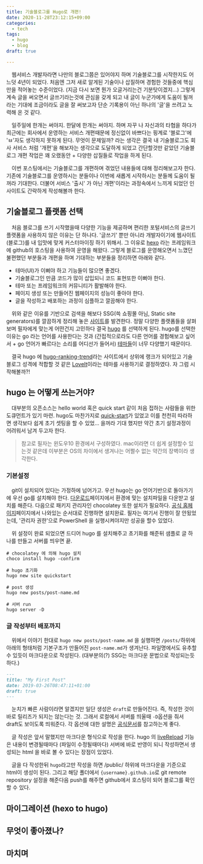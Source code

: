 ```yaml
---
title: 기술블로그를 Hugo로 개편!
date: 2020-11-28T23:12:15+09:00
categories:
  - tech
tags: 
  - hugo
  - blog
draft: true

---
```


　웹서비스 개발자라면 나만의 블로그쯤은 있어야지 하며 기술블로그를 시작한지도 어느덧 4년이 되었다. 처음엔 그저 새로 알게된 기술이나 삽질하며 경험한 것들중에 핵심만을 적어놓는 수준이었다. (지금 다시 보면 뭔가 오글거리는건 기분탓이겠지...) 그렇게 계속 글을 써오면서 글쓰기라는것에 관심을 갖게 되고 내 글이 누군가에게 도움이 될꺼라는 기대에 조금이라도 글을 잘 써보고자 단순 기록용이 아닌 하나의 '글'을 쓰려고 노력해 온 것 같다. 

　일주일에 한개는 써야지. 한달에 한개는 써야지. 하며 자꾸 나 자신과의 타협을 하다가 최근에는 회사에서 운영하는 서비스 개편때문에 정신없이 바쁘다는 핑계로 '블로그'에 'ㅂ'자도 생각하지 못하게 된다. 무엇이 문제일까? 라는 생각은 결국 내 기술블로그도 회사 서비스 처럼 '개편'을 해보자는 생각으로 도달하게 되었고 간단할것만 같았던 기술블로그 개편 작업은 꽤 오랬동안 + 다양한 삽질들로 작업을 하게 된다.

　이번 포스팅에서는 기술블로그를 개편하며 겪었던 내용들에 대해 정리해보고자 한다. 기존에 기술블로그를 운영하시는 분들이나 이번에 새롭게 시작하시는 분들께 도움이 될꺼라 기대한다. 더불어 서비스 '출시' 가 아닌 개편'이라는 과정속에서 느끼게 되었던 인사이트도 간략하게 작성해볼까 한다.

## 기술블로그 플랫폼 선택

　처음 블로그를 쓰기 시작했을때 다양한 기능을 제공하며 편리한 포털서비스의 글쓰기 플랫폼을 사용하지 않은 이유는 단 하나다. '글쓰기' 뿐만 아니라 개발자이기에 웹사이트(블로그)를 내 입맛에 맞게 커스터마이징 하기 위해서. 그 이유로 [hexo](https://hexo.io/) 라는 프레임워크에 github의 호스팅을 사용하여 운영을 해왔다. 그렇게 블로그를 운영해오면서 느꼈던 불편했던 부분들과 개편을 하며 기대하는 부분들을 정리하면 아래와 같다.
  - 테마(UI)가 이뻐야 하고 기능들이 많으면 좋겠다.
  - 기술블로그인 만큼 코드가 많이 삽입되니 코드 표현또한 이뻐야 한다.
  - 테마 또는 프레임워크의 커뮤니티가 활발해야 한다. 
  - 페이지 생성 또는 만들어진 웹페이지의 성능이 좋아야 한다.
  - 글을 작성하고 배포하는 과정이 심플하고 깔끔해야 한다.

　위와 같은 이유를 기반으로 검색을 해보다 SSG(쓱 쇼핑몰 아님, Static site generators)를 깔끔하게 정리해 놓은 [사이트](https://jamstack.org/generators/)를 발견한다. 정말 다양한 플랫폼들을 살펴보며 필자에게 맞는게 어떤건지 고민하다 결국 [hugo](https://gohugo.io/) 를 선택하게 된다. hugo를 선택한 이유는 go 라는 언어를 사용한다는 것과 (간접적으로라도 다른 언어를 경험해보고 싶어서 + go 언어가 빠르다는 소리를 어디선가 들어서) [테마들](https://themes.gohugo.io/)이 너무 다양했기 때문이다.

　결국 hugo 에 [hugo-ranking-trend](https://hugo-ranking-trend.com/)라는 사이트에서 상위에 랭크가 되어있고 기술블로그 성격에 적합할 것 같은 [LoveIt](https://github.com/dillonzq/LoveIt)이라는 테마를 사용하기로 결정하였다. 자 그럼 시작해볼까?!

## hugo 는 어떻게 쓰는거야?
　대부분의 오픈소스는 hello world 혹은 quick start 같이 처음 접하는 사람들을 위한 도큐먼트가 있기 마련. hugo도 마찬가지로 [quick-start](https://gohugo.io/getting-started/quick-start/)가 있었고 이를 천천히 따라하면 생각보다 쉽게 초기 셋팅을 할 수 있었... 을꺼라 기대 했지만 약간 초기 설정과정이 어려워서 남겨 두고자 한다.
> 참고로 필자는 윈도우10 환경에서 구성하였다. mac이라면 더 쉽게 설정할수 있는것 같은데 이부분은 OS의 차이에서 생겨나는 어쩔수 없는 약간의 장벽이라 생각한다.

### 기본설정
　git이 설치되어 있다는 가정하에 넘어가고. 우선 hugo는 go 언어기반으로 돌아가기에 우선 go를 설치해야 한다. [다운로드](https://golang.org/dl/)페이지에서 환경에 맞는 설치파일을 다운받고 설치를 해준다. 다음으로 패키지 관리자인 chocolatey 또한 설치가 필요하다. [공식 홈페이지](https://chocolatey.org/install)페이지에서 나와있는 순서대로 진행하면 설치완료. 필자는 여기서 진행이 잘 안됬었는데, '관리자 권한'으로 PowerShell 을 실행시켜야지만 성공을 할수 있었다.

　위 설정이 완료 되었으면 드디어 hugo 를 설치해주고 초기화를 해준뒤 샘플로 글 하나를 만들고 서버를 띄우면 끝.
  ```shell
  # chocolatey 에 의해 hugo 설치
  choco install hugo -confirm

  # hugo 초기화
  hugo new site quickstart

  # post 생성
  hugo new posts/post-name.md

  # 서버 run
  hugo server -D

  ```

### 글 작성부터 배포까지
　위에서 이야기 한대로 `hugo new posts/post-name.md` 을 실행하면 `/posts/`하위에 아래의 형태처럼 기본구조가 만들어진 `post-name.md`가 생겨난다. 파일명에서도 유추할수 있듯이 마크다운으로 작성된다. (대부분의(?) SSG는 마크다운 문법으로 작성되는듯 하다.)
```markdown
---
title: "My First Post"
date: 2019-03-26T08:47:11+01:00
draft: true
---
```

　눈치가 빠른 사람이라면 알겠지만 일단 생성은 `draft`로 만들어진다. 즉, 작성한 것이 바로 릴리즈가 되지는 않는다는 것. 그래서 로컬에서 서버를 띄울때 `-D`옵션을 줘서 draft도 보이도록 띄워준다. 각 옵션에 대한 설명은 [공식문서](https://gohugo.io/getting-started/usage/)를 참고하는게 좋다.

　글 작성은 앞서 말했지만 마크다운 형식으로 작성을 한다. hugo 의 [liveReload](https://github.com/livereload/livereload-js) 기능은 내용이 변경될때마다 (파일이 수정될때마다) 서버에 바로 반영이 되니 작성하면서 생성되는 html 을 바로 볼 수 있다는 장점이 있었다. 

　글을 다 작성한뒤 `hugo`라고만 작성을 하면 /public/ 하위에 마크다운을 기준으로 html이 생성이 된다. 그리고 해당 폴더에서 `{username}.github.io`로 git remote repository 설정을 해준다음 push를 해주면 github에서 호스팅이 되어 블로그를 확인할 수 있다.

### 


## 마이그레이션 (hexo to hugo)

## 무엇이 좋아졌나?

## 마치며